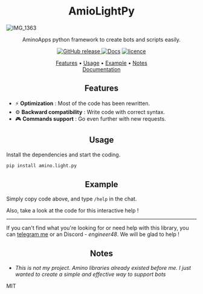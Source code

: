 <h1 align="center">AmioLightPy</h1>

![IMG_1363](https://github.com/AugustLigh/AminoLightPy/assets/125802350/ba1ae102-dee9-45ab-95c4-f5c5e0249d26)


<p align="center">
AminoApps python framework to create bots and scripts easily.
</p>

<p align="center">
    <a href="https://github.com/AugustLigh/AminoLightPy/releases"><img src="https://img.shields.io/github/release/AugustLigh/AminoLightPy.svg" alt="GitHub release" />
    <a href="https://aminopy.readthedocs.io/en/latest/index.html"><img src="https://img.shields.io/website?down_message=failing&label=docs&up_color=green&up_message=passing&url=https://aminopy.readthedocs.io/en/latest/index.html" alt="Docs" /></a>
    <a href="https://github.com/AugustLigh/AminoLightPy/blob/main/LICENSE"><img src="https://img.shields.io/badge/License-MIT-yellow.svg" alt="licence" /></a>
</p>

<p align="center">
  <a href="#features">Features</a> •
  <a href="#usage">Usage</a> •
  <a href="#example">Example</a> •
  <a href="#notes">Notes</a>
  <br>
  <a href="https://aminopy.readthedocs.io/en/latest/index.html" target="_blank">Documentation</a>
</p>

<h2 align="center">Features</h2>

*  ⚡ **Optimization** : Most of the code has been rewritten.
* ⚙ **Backward compatibility** : Write code with correct syntax.
* 🎮 **Commands support** : Go even further with new requests.

<h2 align="center">Usage</h2>

Install the dependencies and start the coding.

```sh
pip install amino.light.py
```

<h2 align="center">Example</h2>

Simply copy code above, and type `/help` in the chat.

Also, take a look at the code for this interactive help !

---

If you can't find what you're looking for or need help with this library, you can [telegram me](https://t.me/augustlight) or an Discord - *engineer48*. We will be glad to help !


<h2 align="center">Notes</h2>

* *This is not my project. Amino libraries already existed before me. I just wanted to create a simple and effective way to support bots*

MIT
